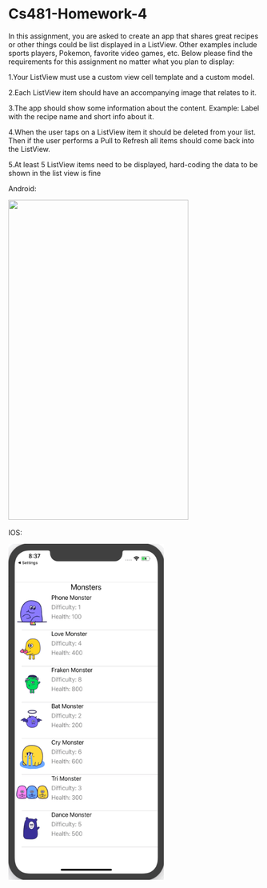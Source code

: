 # Cs481-Homework-4

In this assignment, you are asked to create an app that shares great recipes or other things could be list displayed in a ListView. Other examples include sports players, Pokemon, favorite video games, etc. Below please find the requirements for this assignment no matter what you plan to display:

1.Your ListView must use a custom view cell template and a custom model.

2.Each ListView item should have an accompanying image that relates to it.

3.The app should show some information about the content. Example: Label with the recipe name and short info about it.

4.When the user taps on a ListView item it should be deleted from your list. Then if the user performs a Pull to Refresh all items should come back into the ListView.

5.At least 5 ListView items need to be displayed, hard-coding the data to be shown in the list view is fine

Android:

<img src="https://github.com/Spageddy/Cs481-Homework-4/blob/master/Images/android.gif?raw=true" width="360" height="640">

IOS:

<img src="https://github.com/Spageddy/Cs481-Homework-4/blob/master/Images/ios.gif?raw=true" width="311" height="672">
